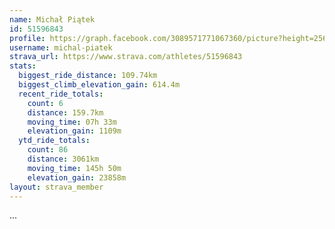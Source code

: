 ```yaml
---
name: Michał Piątek
id: 51596843
profile: https://graph.facebook.com/3089571771067360/picture?height=256&width=256
username: michal-piatek
strava_url: https://www.strava.com/athletes/51596843
stats:
  biggest_ride_distance: 109.74km
  biggest_climb_elevation_gain: 614.4m
  recent_ride_totals:
    count: 6
    distance: 159.7km
    moving_time: 07h 33m
    elevation_gain: 1109m
  ytd_ride_totals:
    count: 86
    distance: 3061km
    moving_time: 145h 50m
    elevation_gain: 23858m
layout: strava_member
--- 
```

...
